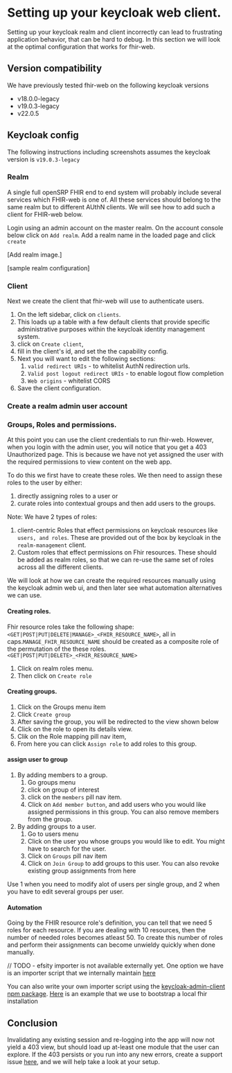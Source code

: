 # Setting up your keycloak web client.

Setting up your keycloak realm and client incorrectly can lead to frustrating application behavior, that can be hard to debug. In this section we will look at the optimal configuration that works for fhir-web.

## Version compatibility

We have previously tested fhir-web on the following keycloak versions

- v18.0.0-legacy
- v19.0.3-legacy
- v22.0.5

## Keycloak config

The following instructions including screenshots assumes the keycloak version is `v19.0.3-legacy`

### Realm

A single full openSRP FHIR end to end system will probably include several services which FHIR-web is one of. All these services should belong to the same realm but to different AUthN clients. We will see how to add such a client for FHIR-web below.

Login using an admin account on the master realm.
On the account console below click on `Add realm`.
Add a realm name in the loaded page and click `create`

[Add realm image.]

[sample realm configuration]

### Client

Next we create the client that fhir-web will use to authenticate users.

1. On the left sidebar, click on `clients`.
2. This loads up a table with a few default clients that provide specific administrative purposes within the keycloak identity management system.
3. click on `Create client`,
4. fill in the client's id, and set the the capability config.
5. Next you will want to edit the following sections:
   1. `valid redirect URIs` - to whitelist AuthN redirection urls.
   2. `Valid post logout redirect URIs` - to enable logout flow completion
   3. `Web origins` - whitelist CORS
6. Save the client configuration.

### Create a realm admin user account

### Groups, Roles and permissions.

At this point you can use the client credentials to run fhir-web. However, when you login with the admin user, you will notice that you get a 403 Unauthorized page. This is because we have not yet assigned the user with the required permissions to view content on the web app.

To do this we first have to create these roles. We then need to assign these roles to the user by either:

1. directly assigning roles to a user or
2. curate roles into contextual groups and then add users to the groups.

Note: We have 2 types of roles:

1. client-centric Roles that effect permissions on keycloak resources like `users, and roles`. These are provided out of the box by keycloak in the `realm-management` client.
2. Custom roles that effect permissions on Fhir resources. These should be added as realm roles, so that we can re-use the same set of roles across all the different clients.

We will look at how we can create the required resources manually using the keycloak admin web ui, and then later see what automation alternatives we can use.

#### Creating roles.

Fhir resource roles take the following shape: `<GET|POST|PUT|DELETE|MANAGE>_<FHIR_RESOURCE_NAME>`, all in caps.`MANAGE_FHIR_RESOURCE_NAME` should be created as a composite role of the permutation of the these roles. `<GET|POST|PUT|DELETE>_<FHIR_RESOURCE_NAME>`

1. Click on realm roles menu.
2. Then click on `Create role`

#### Creating groups.

1. Click on the Groups menu item
2. Click `Create group`
3. After saving the group, you will be redirected to the view shown below
4. Click on the role to open its details view.
5. Clik on the Role mapping pill nav item,
6. From here you can click `Assign role` to add roles to this group.

#### assign user to group

1. By adding members to a group.
   1. Go groups menu
   2. click on group of interest
   3. click on the `members` pill nav item.
   4. Click on `Add member button`, and add users who you would like assigned permissions in this group. You can also remove members from the group.
2. By adding groups to a user.
   1. Go to users menu
   2. Click on the user you whose groups you would like to edit. You might have to search for the user.
   3. Click on `Groups` pill nav item
   4. Click on `Join Group` to add groups to this user. You can also revoke existing group assignments from here

Use 1 when you need to modify alot of users per single group, and 2 when you have to edit several groups per user.

#### Automation

Going by the FHIR resource role's definition, you can tell that we need 5 roles for each resource. If you are dealing with 10 resources, then the number of needed roles becomes atleast 50. To create this number of roles and perform their assignments can become unwieldy quickly when done manually.

// TODO - efsity importer is not available externally yet.
One option we have is an importer script that we internally maintain [here](github.com/onaio/fhir-tooling)

You can also write your own importer script using the [keycloak-admin-client npm package](https://www.npmjs.com/package/@keycloak/keycloak-admin-client). [Here](github.com/onaio/fhir-web-e2e-docker) is an example that we use to bootstrap a local fhir installation

## Conclusion

Invalidating any existing session and re-logging into the app will now not yield a 403 view, but should load up at-least one module that the user can explore. If the 403 persists or you run into any new errors, create a support issue [here](), and we will help take a look at your setup.
